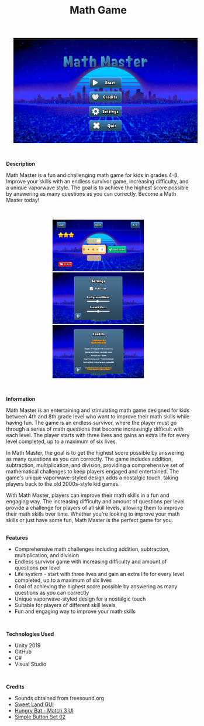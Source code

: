 # <p align="center"> Math Game </p>

<br>
<p align="center">
  <img src="https://github.com/Hash-Studios-LLC/MathGame/blob/master/GitHub/images/image.png" width="600" hspace="20"/>
</p>
<br>

**Description**

Math Master is a fun and challenging math game for kids in grades 4-8. Improve your skills with an endless survivor game, increasing difficulty, and a unique vaporwave style. The goal is to achieve the highest score possible by answering as many questions as you can correctly. Become a Math Master today!

<br>
<p align="center">
  <img src="https://github.com/Hash-Studios-LLC/MathGame/blob/master/GitHub/images/image4.png" width="250" hspace="20"/>
  <img src="https://github.com/Hash-Studios-LLC/MathGame/blob/master/GitHub/images/image3.png" width="250" hspace="20"/> 
  <img src="https://github.com/Hash-Studios-LLC/MathGame/blob/master/GitHub/images/image2.png" width="250" hspace="20"/>
</p>
<br>

**Information**

Math Master is an entertaining and stimulating math game designed for kids between 4th and 8th grade level who want to improve their math skills while having fun. The game is an endless survivor, where the player must go through a series of math questions that become increasingly difficult with each level. The player starts with three lives and gains an extra life for every level completed, up to a maximum of six lives.

In Math Master, the goal is to get the highest score possible by answering as many questions as you can correctly. The game includes addition, subtraction, multiplication, and division, providing a comprehensive set of mathematical challenges to keep players engaged and entertained. The game's unique vaporwave-styled design adds a nostalgic touch, taking players back to the old 2000s-style kid games.

With Math Master, players can improve their math skills in a fun and engaging way. The increasing difficulty and amount of questions per level provide a challenge for players of all skill levels, allowing them to improve their math skills over time. Whether you're looking to improve your math skills or just have some fun, Math Master is the perfect game for you.
<br><br>

**Features**
*  Comprehensive math challenges including addition, subtraction, multiplication, and division
* Endless survivor game with increasing difficulty and amount of questions per level
* Life system - start with three lives and gain an extra life for every level completed, up to a maximum of six lives
* Goal of achieving the highest score possible by answering as many questions as you can correctly
* Unique vaporwave-styled design for a nostalgic touch
* Suitable for players of different skill levels
* Fun and engaging way to improve your math skills
<br>

**Technologies Used**
* Unity 2019
* GitHub
* C#
* Visual Studio
<br>

**Credits**
* Sounds obtained from freesound.org
* [Sweet Land GUI](https://assetstore.unity.com/packages/2d/gui/sweet-land-gui-208285)
* [Hungry Bat - Match 3 UI](https://assetstore.unity.com/packages/2d/gui/hungry-bat-match-3-ui-free-229197)
* [Simple Button Set 02](https://assetstore.unity.com/packages/2d/gui/icons/simple-button-set-02-184903)
